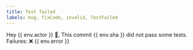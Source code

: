 ```yaml
---
title: Test failed
labels: bug, fixCode, invalid, TestFailed
---
```

Hey {{ env.actor }} 👋, This commit {{ env.sha }} did not pass some tests.
Failures: 
❌ {{ env.error }}
    
